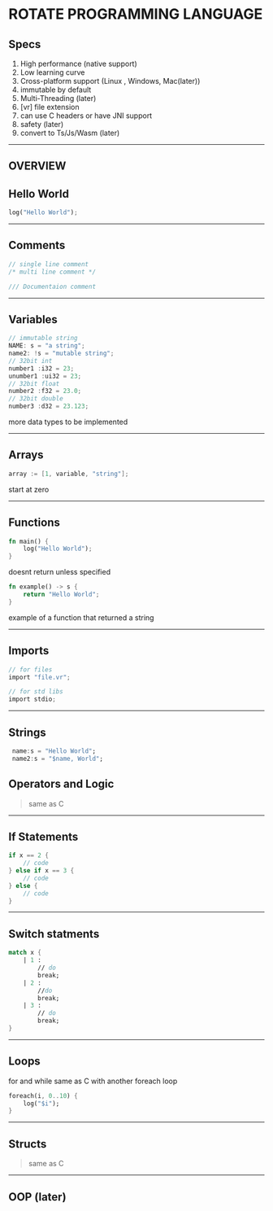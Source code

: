 # ROTATE PROGRAMMING LANGUAGE

## Specs

1. High performance (native support)
1. Low learning curve
1. Cross-platform support (Linux , Windows, Mac(later))
1. immutable by default
1. Multi-Threading (later)
1. [vr] file extension
1. can use C headers or have JNI support
1. safety (later)
1. convert to Ts/Js/Wasm (later)




---
## OVERVIEW

## Hello World

```rust
log("Hello World");
```

---
## Comments

```rust
// single line comment
/* multi line comment */

/// Documentaion comment
```
---
## Variables

```go
// immutable string
NAME: s = "a string"; 
name2: !s = "mutable string";
// 32bit int
number1 :i32 = 23;
unumber1 :ui32 = 23;
// 32bit float 
number2 :f32 = 23.0;
// 32bit double
number3 :d32 = 23.123;
```
more data types to be implemented

---

## Arrays
```go
array := [1, variable, "string"];
```
start at zero

---

## Functions 

```rust
fn main() {
    log("Hello World");
}
```
doesnt return unless specified 
```rust
fn example() -> s {
    return "Hello World";
}
```

example of a function that returned a string

---
## Imports 
 ```c
 // for files
 import "file.vr";
 ```
 ```c
 // for std libs
 import stdio;
 ```
---
## Strings
 ```dart
  name:s = "Hello World";
  name2:s = "$name, World";
 ```
## Operators and Logic 
 > same as C 
---
## If Statements
```rust
if x == 2 {
    // code
} else if x == 3 {
    // code
} else {
    // code 
}
```
---
## Switch statments
```fs
match x {
    | 1 :
        // do
        break;
    | 2 :
        //do 
        break;
    | 3 :
        // do 
        break;
}
```

---
## Loops
for and while same as C with another foreach loop

```dart
foreach(i, 0..10) {
    log("$i");
}
```
---
## Structs
> same as C

---
## OOP (later)
